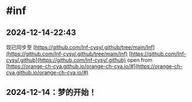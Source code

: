 
#inf
===========================
## 2024-12-14-22:43
现已同步至
[https://github.com/Inf-cysy/.github/tree/main/Inf](https://github.com/Inf-cysy/.github/tree/main/Inf)
[https://github.com/Inf-cysy/.github](https://github.com/Inf-cysy/.github)
open from [https://orange-ch-cya.github.io/orange-ch-cya.io/#](https://orange-ch-cya.github.io/orange-ch-cya.io/#)

## 2024-12-14：梦的开始！

